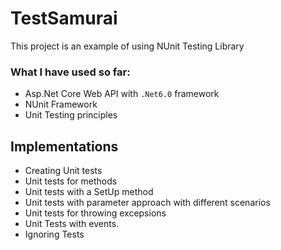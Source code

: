 # TestSamurai

This project is an example of using NUnit Testing Library

### What I have used so far:
- Asp.Net Core Web API with `.Net6.0` framework
- NUnit Framework
- Unit Testing principles

## Implementations

- Creating Unit tests
- Unit tests for methods
- Unit tests with a SetUp method
- Unit tests with parameter approach with different scenarios
- Unit tests for throwing excepsions
- Unit Tests with events.
- Ignoring Tests



